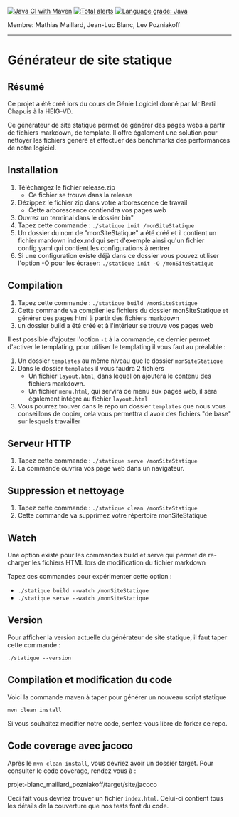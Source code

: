[![Java CI with Maven](https://github.com/gen-classroom/projet-blanc_maillard_pozniakoff/actions/workflows/maven.yml/badge.svg)](https://github.com/gen-classroom/projet-blanc_maillard_pozniakoff/actions/workflows/maven.yml) [![Total alerts](https://img.shields.io/lgtm/alerts/g/gen-classroom/projet-blanc_maillard_pozniakoff.svg?logo=lgtm&logoWidth=18)](https://lgtm.com/projects/g/gen-classroom/projet-blanc_maillard_pozniakoff/alerts/) [![Language grade: Java](https://img.shields.io/lgtm/grade/java/g/gen-classroom/projet-blanc_maillard_pozniakoff.svg?logo=lgtm&logoWidth=18)](https://lgtm.com/projects/g/gen-classroom/projet-blanc_maillard_pozniakoff/context:java)

Membre: Mathias Maillard, Jean-Luc Blanc, Lev Pozniakoff

------

# Générateur de site statique

## Résumé

Ce projet a été créé lors du cours de Génie Logiciel donné par Mr Bertil Chapuis à la HEIG-VD.

Ce générateur de site statique permet de générer des pages webs à partir de fichiers markdown, de template. Il offre également une solution pour nettoyer les fichiers généré et effectuer des benchmarks des performances de notre logiciel.

## Installation

1. Téléchargez le fichier release.zip
	  * Ce fichier se trouve dans la release
2. Dézippez le fichier zip dans votre arborescence de travail
	  * Cette arborescence contiendra vos pages web
3. Ouvrez un terminal dans le dossier bin"
4. Tapez cette commande : ``./statique init /monSiteStatique``
5. Un dossier du nom de "monSiteStatique" a été créé et il contient un fichier mardown index.md qui sert d'exemple ainsi qu'un fichier config.yaml qui contient les configurations à rentrer
6. Si une configuration existe déjà dans ce dossier vous pouvez utiliser l'option -O pour les écraser: ``./statique init -O /monSiteStatique``

## Compilation

1. Tapez cette commande : ``./statique build /monSiteStatique``
2. Cette commande va compiler les fichiers du dossier monSiteStatique et générer des pages html à partir des fichiers markdown
3. un dossier build a été créé et à l'intérieur se trouve vos pages web

Il est possible d'ajouter l'option ``-t`` à la commande, ce dernier permet d'activer le templating, pour utiliser le templating il vous faut au préalable : 

1. Un dossier ``templates`` au même niveau que le dossier ``monSiteStatique``
2. Dans le dossier ``templates`` il vous faudra 2 fichiers
	* Un fichier ``layout.html``, dans lequel on ajoutera le contenu des fichiers markdown.
	* Un fichier ``menu.html``, qui servira de menu aux pages web, il sera également intégré au fichier ``layout.html``
3. Vous pourrez trouver dans le repo un dossier ``templates`` que nous vous conseillons de copier, cela vous permettra d'avoir des fichiers "de base" sur lesquels travailler

## Serveur HTTP

1. Tapez cette commande : ``./statique serve /monSiteStatique``
2. La commande ouvrira vos page web dans un navigateur. 

## Suppression et nettoyage

1. Tapez cette commande : ``./statique clean /monSiteStatique``
2. Cette commande va supprimez votre répertoire monSiteStatique

## Watch

Une option existe pour les commandes build et serve qui permet de re-charger les fichiers HTML lors de modification du fichier markdown

Tapez ces commandes pour expérimenter cette option : 

* ``./statique build --watch /monSiteStatique``
* ``./statique serve --watch /monSiteStatique``

## Version

Pour afficher la version actuelle du générateur de site statique, il faut taper cette commande : 

 ``./statique --version``

## Compilation et modification du code

Voici la commande maven à taper pour générer un nouveau script statique

```
mvn clean install
```

Si vous souhaitez modifier notre code, sentez-vous libre de forker ce repo.

## Code coverage avec jacoco

Après le ``mvn clean install``, vous devriez avoir un dossier target. Pour consulter le code coverage, rendez vous à :

projet-blanc_maillard_pozniakoff/target/site/jacoco

Ceci fait vous devriez trouver un fichier ``index.html``. Celui-ci contient tous les détails de la couverture que nos tests font du code.

